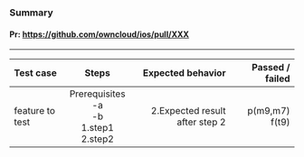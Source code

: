 ###  Summary 

#### Pr: https://github.com/owncloud/ios/pull/XXX 


---

 
| Test case     | Steps           | Expected behavior | Passed / failed |
|:------------- |:---------------:| -------------:|-------------:|
|  feature to test   |  Prerequisites<br>-a<br>-b<br>1.step1<br>2.step2<br> |  2.Expected result after step 2<br>     | p(m9,m7) f(t9)
